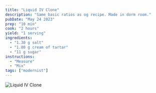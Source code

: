 ```yaml
---
title: "Liquid IV Clone"
description: "Same basic ratios as og recipe. Made in dorm room."
pubDate: "May 24 2023"
prep: "10 min"
cook: "2 hours"
yield: "1 serving"
ingredients:
  - "1.30 g salt"
  - "1.80 g cream of tartar"
  - "11 g sugar"
instructions:
  - "Measure"
  - "Mix"
tags: ["modernist"]
---
```


![Liquid IV Clone](https://www.tiktok.com/t/ZT8JEheGH/)

<!--Story about making this in my dorm room-->

<!--93.6% cheaper only because of super expensive creme of tartar-->

<!--400,000 views and 40k likes on TikTok-->

